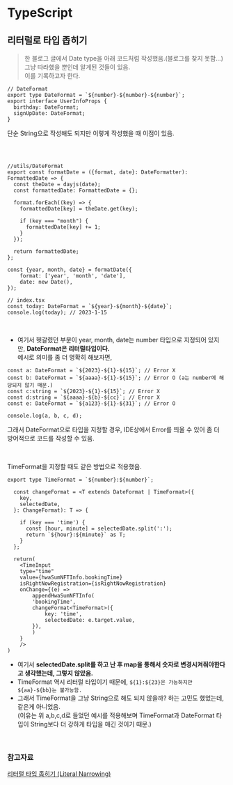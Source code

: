 # TypeScript

## 리터럴로 타입 좁히기

> 한 블로그 글에서 Date type을 아래 코드처럼 작성했음.(블로그를 찾지 못함...)  
> 그냥 따라했을 뿐인데 알게된 것들이 있음.  
> 이를 기록하고자 한다.

```TSX
// DateFormat
export type DateFormat = `${number}-${number}-${number}`;
export interface UserInfoProps {
  birthday: DateFormat;
  signUpDate: DateFormat;
}
```

단순 String으로 작성해도 되지만 이렇게 작성했을 때 이점이 있음.

<br>

```TS

//utils/DateFormat
export const formatDate = ({format, date}: DateFormatter): FormattedDate => {
  const theDate = dayjs(date);
  const formattedDate: FormattedDate = {};

  format.forEach((key) => {
    formattedDate[key] = theDate.get(key);

    if (key === "month") {
      formattedDate[key] += 1;
    }
  });

  return formattedDate;
};

const {year, month, date} = formatDate({
    format: ['year', 'month', 'date'],
    date: new Date(),
});

// index.tsx
const today: DateFormat = `${year}-${month}-${date}`;
console.log(today); // 2023-1-15
```

<br>

- 여기서 헷갈렸던 부분이 year, month, date는 number 타입으로 지정되어 있지만, **DateFormat은 리터럴타입이다.**  
  예시로 의미를 좀 더 명확히 해보자면,

```TS
const a: DateFormat = `${2023}-${1}-${15}`; // Error X
const b: DateFormat = `${aaaa}-${1}-${15}`; // Error O (a는 number에 해당되지 않기 때문.)
const c:string = `${2023}-${1}-${15}`; // Error X
const d:string = `${aaaa}-${b}-${cc}`; // Error X
const e: DateFormat = `${a123}-${1}-${31}`; // Error O

console.log(a, b, c, d);
```

그래서 DateFormat으로 타입을 지정할 경우, IDE상에서 Error를 띄울 수 있어 좀 더 방어적으로 코드를 작성할 수 있음.

<br>

TimeFormat을 지정할 때도 같은 방법으로 적용했음.

```TSX
export type TimeFormat = `${number}:${number}`;

  const changeFormat = <T extends DateFormat | TimeFormat>({
    key,
    selectedDate,
  }: ChangeFormat): T => {

    if (key === 'time') {
      const [hour, minute] = selectedDate.split(':');
      return `${hour}:${minute}` as T;
    }
  };

  return(
    <TimeInput
    type="time"
    value={hwaSumNFTInfo.bookingTime}
    isRightNowRegistration={isRightNowRegistration}
    onChange={(e) =>
        appendHwaSumNFTInfo(
        'bookingTime',
        changeFormat<TimeFormat>({
            key: 'time',
            selectedDate: e.target.value,
        }),
        )
    }
    />
)
```

- 여기서 **selectedDate.split를 하고 난 후 map을 통해서 숫자로 변경시켜줘야한다고 생각했는데, 그렇지 않았음.**
- TimeFormat 역시 리터럴 타입이기 때문에, `${1}:${23}은 가능하지만 ${aa}-${bb}는 불가능함.`
- 그래서 TimeFormat을 그냥 String으로 해도 되지 않을까? 하는 고민도 했었는데, 같은게 아니었음.  
  (이유는 위 a,b,c,d로 들었던 예시를 적용해보며 TimeFormat과 DateFormat 타입이 String보다 더 강하게 타입을 매긴 것이기 때문.)

<br>

### 참고자료

[리터럴 타입 좁히기 (Literal Narrowing)](https://typescript-kr.github.io/pages/literal-types.html)
